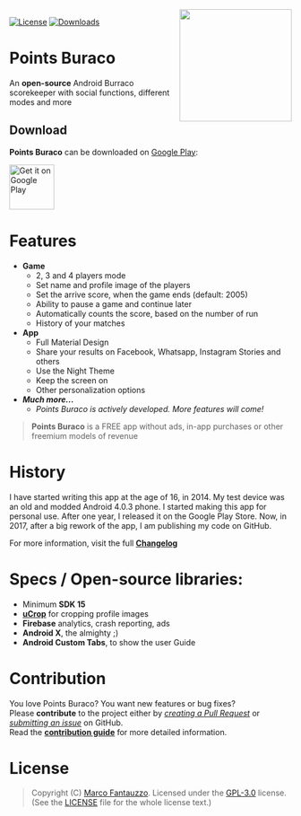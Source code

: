 <img src="https://punti-burraco.firebaseapp.com/images/icon.png" align="right" width="200" height="200"/>

[![License](https://img.shields.io/badge/license-GPL%203.0-green.svg)](http://choosealicense.com/licenses/gpl-3.0/)
[![Downloads](https://img.shields.io/badge/google%20play%20downloads-10.000%2B-brightgreen.svg)](https://play.google.com/store/apps/details?id=com.marco97pa.puntiburraco)

# Points Buraco  

An **open-source** Android Burraco scorekeeper with social functions, different modes and more
 
 
## Download
 
 **Points Buraco** can be downloaded on [Google Play](https://play.google.com/store/apps/details?id=com.marco97pa.puntiburraco):
 
 <a href="https://play.google.com/store/apps/details?id=com.marco97pa.puntiburraco">
     <img alt="Get it on Google Play" src="https://play.google.com/intl/en_us/badges/images/generic/en_badge_web_generic.png" height="80px"/>
 </a>
 

# Features

- **Game**
  - 2, 3 and 4 players mode
  - Set name and profile image of the players
  - Set the arrive score, when the game ends (default: 2005)
  - Ability to pause a game and continue later
  - Automatically counts the score, based on the number of run
  - History of your matches
- **App**
  - Full Material Design
  - Share your results on Facebook, Whatsapp, Instagram Stories and others
  - Use the Night Theme
  - Keep the screen on
  - Other personalization options
- _**Much more...**_
  - _Points Buraco is actively developed. More features will come!_

> **Points Buraco** is a FREE app without ads, in-app purchases or other freemium models of revenue

# History

I have started writing this app at the age of 16, in 2014. My test device was an old and modded Android 4.0.3 phone.
I started making this app for personal use. After one year, I released it on the Google Play Store.
Now, in 2017, after a big rework of the app, I am publishing my code on GitHub.

For more information, visit the full [**Changelog**](https://punti-burraco.firebaseapp.com/CHANGELOG.md)

# Specs / Open-source libraries:

- Minimum **SDK 15**
- [**uCrop**](https://github.com/Yalantis/uCrop) for cropping profile images
- **Firebase** analytics, crash reporting, ads
- **Android X**, the almighty ;)
- **Android Custom Tabs**, to show the user Guide

# Contribution

You love Points Buraco? You want new features or bug fixes?  
Please **contribute** to the  project either by [_creating a Pull Request_](https://github.com/marco97pa/punti-burraco/compare) or [_submitting an issue_](https://github.com/marco97pa/punti-burraco/issues/new) on GitHub.  
Read the [**contribution guide**](https://github.com/marco97pa/punti-burraco/wiki/Contributions) for more detailed information.

# License

> Copyright (C) [Marco Fantauzzo](http://marcofantauzzo.it). 
> Licensed under the [GPL-3.0](https://www.gnu.org/licenses/gpl.html) license.
> (See the [LICENSE](https://github.com/marco97pa/punti-burraco/master/LICENSE) file for the whole license text.)

